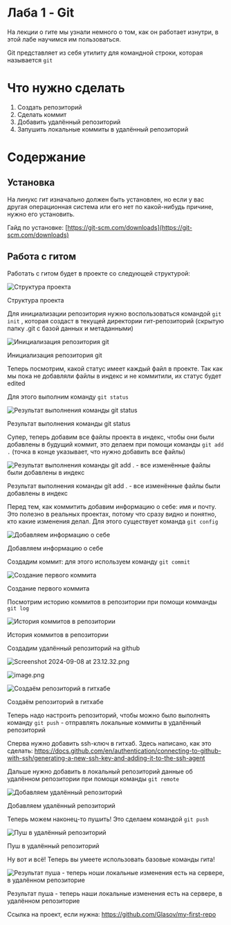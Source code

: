 # Лаба 1 - Git

На лекции о гите мы узнали немного о том, как он работает изнутри, в этой лабе научимся им пользоваться.

Git представляет из себя утилиту для командной строки, которая называется `git`

# Что нужно сделать

1. Создать репозиторий
2. Сделать коммит
3. Добавить удалённый репозиторий
4. Запушить локальные коммиты в удалённый репозиторий

# Содержание

## Установка

На линукс гит изначально должен быть установлен, но если у вас другая операционная система или его нет по какой-нибудь причине, нужно его установить.

Гайд по установке: [https://git-scm.com/downloads](https://git-scm.com/downloads)

## Работа с гитом

Работать с гитом будет в проекте со следующей структурой:

![Структура проекта](./images/image.png)

Структура проекта

Для инициализации репозитория нужно воспользоваться командой `git init` , которая создаст в текущей директории гит-репозиторий (скрытую папку .git с базой данных и метаданными)

![Инициализация репозитория git](./images/image%201.png)

Инициализация репозитория git

Теперь посмотрим, какой статус имеет каждый файл в проекте. Так как мы пока не добавляли файлы в индекс и не коммитили, их статус будет edited

Для этого выполним команду `git status`

![Результат выполнения команды git status](./images/image%202.png)

Результат выполнения команды git status

Супер, теперь добавим все файлы проекта в индекс, чтобы они были добавлены в будущий коммит, это делаем при помощи команды `git add .` (точка в конце указывает, что нужно добавить все файлы)

![Результат выполнения команды git add . - все изменённые файлы были добавлены в индекс](./images/image%203.png)

Результат выполнения команды git add . - все изменённые файлы были добавлены в индекс

Перед тем, как коммитить добавим информацию о себе: имя и почту. Это полезно в реальных проектах, потому что сразу видно и понятно, кто какие изменения делал. Для этого существует команда `git config` 

![Добавляем информацию о себе](./images/image%204.png)

Добавляем информацию о себе

Создадим коммит: для этого используем команду `git commit` 

![Создание первого коммита](./images/image%205.png)

Создание первого коммита

Посмотрим историю коммитов в репозитории при помощи комманды `git log` 

![История коммитов в репозитории](./images/image%206.png)

История коммитов в репозитории

Создадим удалённый репозиторий на github

![Screenshot 2024-09-08 at 23.12.32.png](./images/Screenshot_2024-09-08_at_23.12.32.png)

![image.png](./images/image%207.png)

![Создаём репозиторий в гитхабе](./images/image%208.png)

Создаём репозиторий в гитхабе

Теперь надо настроить репозиторий, чтобы можно было выполнять команду `git push`  - отправлять локальные коммиты в удалённый репозиторий

Сперва нужно добавить ssh-ключ в гитхаб. Здесь написано, как это сделать: https://docs.github.com/en/authentication/connecting-to-github-with-ssh/generating-a-new-ssh-key-and-adding-it-to-the-ssh-agent

Дальше нужно добавить в локальный репозиторий данные об удалённом репозитории при помощи команды `git remote` 

![Добавляем удалённый репозиторий](./images/image%209.png)

Добавляем удалённый репозиторий

Теперь можем наконец-то пушить! Это сделаем командой `git push` 

![Пуш в удалённый репозиторий](./images/image%2010.png)

Пуш в удалённый репозиторий

Ну вот и всё! Теперь вы умеете использовать базовые команды гита!

![Результат пуша - теперь ноши локальные изменения есть на сервере, в удалённом репозиторие](./images/image%2011.png)

Результат пуша - теперь наши локальные изменения есть на сервере, в удалённом репозиторие

Ссылка на проект, если нужна: https://github.com/Glasov/my-first-repo
